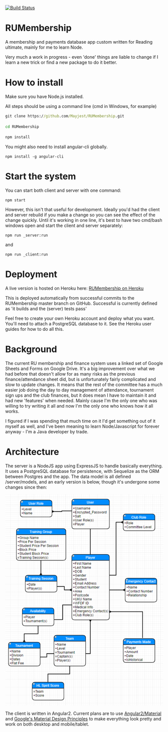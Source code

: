 [![Build Status](https://travis-ci.org/Mayjest/RUMembership.svg?branch=master)](https://travis-ci.org/Mayjest/RUMembership)

# RUMembership
A membership and payments database app custom written for Reading ultimate, mainly for me to learn Node.

Very much a work in progress - even 'done' things are liable to change if I learn a new trick or find a new package to do it better.

# How to install
Make sure you have Node.js installed.

All steps should be using a command line (cmd in Windows, for example)
```cmd
git clone https://github.com/Mayjest/RUMembership.git

cd RUMembership

npm install
```
You might also need to install angular-cli globally.
```npm
npm install -g angular-cli
```
# Start the system

You can start both client and server with one command:

```npm
npm start
```
However, this isn't that useful for development. Ideally you'd had the client and server rebuild if you make a change so you can see 
the effect of the change quickly. Until it's working in one line, it's best to have two cmd/bash windows open and start the 
client and server separately: 

```npm
npm run _server:run
```
and
```npm
npm run _client:run
```

# Deployment
A live version is hosted on Heroku here:
[RUMembership on Heroku](https://ru-membership.herokuapp.com)

This is deployed automatically from successful commits to the RUMembership master branch on GitHub. Successful is currently defined as 'it builds and the (server) tests pass'

Feel free to create your own Heroku account and deploy what you want. You'll need to attach a PostgreSQL database to it. See the Heroku user guides for how to do all this.

# Background
The current RU membership and finance system uses a linked set of Google Sheets and Forms on Google Drive. It's a big improvement over what we had before that doesn't allow for as many risks as the previous finance/attendance sheet did, but is unfortunately fairly complicated and slow to update changes. It means that the rest of the committee has a much easier job doing the day to day management of attendance, tournament sign ups and the club finances, but it does mean I have to maintain it and had new 'features' when needed. Mainly cause I'm the only one who was willing to try writing it all and now I'm the only one who knows how it all works.

I figured if I was spending that much time on it I'd get something out of it myself as well, and I've been meaning to learn Node/Javascript for forever anyway - I'm a Java developer by trade. 

# Architecture
The server is a NodeJS app using ExpressJS to handle basically everything. It uses a PostgreSQL database for persistence, with Sequelize as the ORM between Postgres and the app. The data model is all defined /server/models, and an early version is below, though it's undergone some changes since then:

 ![ORM](./ormModel.png)

 The client is written in Angular2. Current plans are to use [Angular2/Material](https://material.angular.io/) and [Google's Material Design Principles](https://material.io/guidelines/) to make everything look pretty and work on both desktop and mobile/tablet.